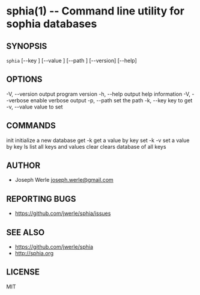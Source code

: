 sphia(1) -- Command line utility for sophia databases
=================================

## SYNOPSIS

`sphia` <command> [--key <key>] [--value <value>] [--path <path>]
                [--version] [--help]

## OPTIONS

  -V, --version                 output program version
  -h, --help                    output help information
  -V, --verbose                 enable verbose output
  -p, --path <path>             set the path
  -k, --key <name>              key to get
  -v, --value <name>            value to set

## COMMANDS

   init                         initialize a new database
   get -k <key>                 get a value by key
   set -k <key> -v <value>      set a value by key
   ls                           list all keys and values
   clear                        clears database of all keys

## AUTHOR

  - Joseph Werle <joseph.werle@gmail.com>

## REPORTING BUGS

  - <https://github.com/jwerle/sphia/issues>

## SEE ALSO

  - <https://github.com/jwerle/sphia>
  - <http://sphia.org>

## LICENSE

MIT
